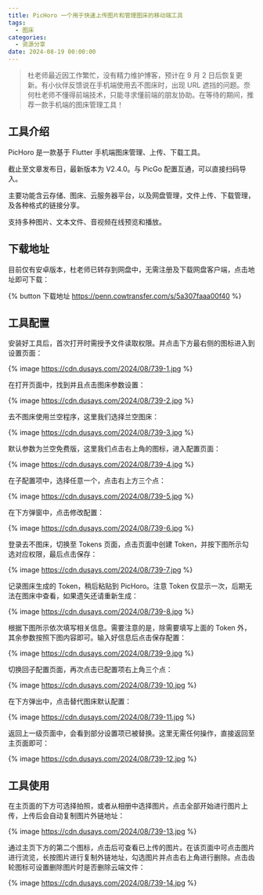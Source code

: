 ```yaml
---
title: PicHoro 一个用于快速上传图片和管理图床的移动端工具
tags:
  - 图床
categories:
  - 资源分享
date: 2024-08-19 00:00:00
---
```


> 杜老师最近因工作繁忙，没有精力维护博客，预计在 9 月 2 日后恢复更新。有小伙伴反馈说在手机端使用去不图床时，出现 URL 遮挡的问题。奈何杜老师不懂得前端技术，只能寻求懂前端的朋友协助。在等待的期间，推荐一款手机端的图床管理工具！

<!-- more -->

## 工具介绍

PicHoro 是一款基于 Flutter 手机端图床管理、上传、下载工具。

截止至文章发布日，最新版本为 V2.4.0。与 PicGo 配置互通，可以直接扫码导入。

主要功能含云存储、图床、云服务器平台，以及网盘管理，文件上传、下载管理，及各种格式的链接分享。

支持多种图片、文本文件、音视频在线预览和播放。

## 下载地址

目前仅有安卓版本，杜老师已转存到网盘中，无需注册及下载网盘客户端，点击地址即可下载：

{% button 下载地址 https://penn.cowtransfer.com/s/5a307faaa00f40 %}

## 工具配置

安装好工具后，首次打开时需授予文件读取权限。并点击下方最右侧的图标进入到设置页面：

{% image https://cdn.dusays.com/2024/08/739-1.jpg %}

在打开页面中，找到并且点击图床参数设置：

{% image https://cdn.dusays.com/2024/08/739-2.jpg %}

去不图床使用兰空程序，这里我们选择兰空图床：

{% image https://cdn.dusays.com/2024/08/739-3.jpg %}

默认参数为兰空免费版，这里我们点击右上角的图标，进入配置页面：

{% image https://cdn.dusays.com/2024/08/739-4.jpg %}

在子配置项中，选择任意一个，点击右上方三个点：

{% image https://cdn.dusays.com/2024/08/739-5.jpg %}

在下方弹窗中，点击修改配置：

{% image https://cdn.dusays.com/2024/08/739-6.jpg %}

登录去不图床，切换至 Tokens 页面，点击页面中创建 Token，并按下图所示勾选对应权限，最后点击保存：

{% image https://cdn.dusays.com/2024/08/739-7.jpg %}

记录图床生成的 Token，稍后粘贴到 PicHoro。注意 Token 仅显示一次，后期无法在图床中查看，如果遗矢还请重新生成：

{% image https://cdn.dusays.com/2024/08/739-8.jpg %}

根据下图所示依次填写相关信息。需要注意的是，除需要填写上面的 Token 外，其余参数按照下图内容即可。输入好信息后点击保存配置：

{% image https://cdn.dusays.com/2024/08/739-9.jpg %}

切换回子配置页面，再次点击已配置项右上角三个点：

{% image https://cdn.dusays.com/2024/08/739-10.jpg %}

在下方弹出中，点击替代图床默认配置：

{% image https://cdn.dusays.com/2024/08/739-11.jpg %}

返回上一级页面中，会看到部分设置项已被替换。这里无需任何操作，直接返回至主页面即可：

{% image https://cdn.dusays.com/2024/08/739-12.jpg %}

## 工具使用

在主页面的下方可选择拍照，或者从相册中选择图片。点击全部开始进行图片上传，上传后会自动复制图片外链地址：

{% image https://cdn.dusays.com/2024/08/739-13.jpg %}

通过主页下方的第二个图标，点击后可查看已上传的图片。在该页面中可点击图片进行流览，长按图片进行复制外链地址，勾选图片并点击右上角进行删除。点击齿轮图标可设置删除图片时是否删除云端文件：

{% image https://cdn.dusays.com/2024/08/739-14.jpg %}